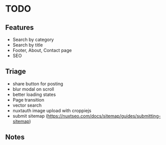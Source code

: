 # TODO

## Features

- Search by category
- Search by title
- Footer, About, Contact page
- SEO

## Triage

- share button for posting
- blur modal on scroll
- better loading states
- Page transition
- vector search
- nuxtauth image upload with croppiejs
- submit sitemap (https://nuxtseo.com/docs/sitemap/guides/submitting-sitemap)

## Notes
